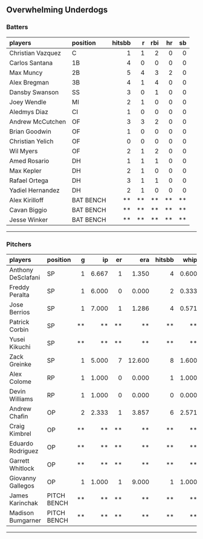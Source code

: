 ## Overwhelming Underdogs

### Batters

 
|players           |position  | hitsbb|  r| rbi| hr| sb| 
|:-----------------|:---------|------:|--:|---:|--:|--:| 
|Christian Vazquez |C         |      1|  1|   2|  0|  0| 
|Carlos Santana    |1B        |      4|  0|   0|  0|  0| 
|Max Muncy         |2B        |      5|  4|   3|  2|  0| 
|Alex Bregman      |3B        |      4|  1|   4|  0|  0| 
|Dansby Swanson    |SS        |      3|  0|   1|  0|  0| 
|Joey Wendle       |MI        |      2|  1|   0|  0|  0| 
|Aledmys Diaz      |CI        |      1|  0|   0|  0|  0| 
|Andrew McCutchen  |OF        |      3|  3|   2|  0|  0| 
|Brian Goodwin     |OF        |      1|  0|   0|  0|  0| 
|Christian Yelich  |OF        |      0|  0|   0|  0|  0| 
|Wil Myers         |OF        |      2|  1|   2|  0|  0| 
|Amed Rosario      |DH        |      1|  1|   1|  0|  0| 
|Max Kepler        |DH        |      2|  1|   0|  0|  0| 
|Rafael Ortega     |DH        |      3|  1|   1|  0|  0| 
|Yadiel Hernandez  |DH        |      2|  1|   0|  0|  0| 
|Alex Kirilloff    |BAT BENCH |     **| **|  **| **| **| 
|Cavan Biggio      |BAT BENCH |     **| **|  **| **| **| 
|Jesse Winker      |BAT BENCH |     **| **|  **| **| **| 


* * *

### Pitchers

 
|players            |position    |  g|    ip| er|    era| hitsbb|  whip| so|  w| sv| 
|:------------------|:-----------|--:|-----:|--:|------:|------:|-----:|--:|--:|--:| 
|Anthony DeSclafani |SP          |  1| 6.667|  1|  1.350|      4| 0.600|  3|  1|  0| 
|Freddy Peralta     |SP          |  1| 6.000|  0|  0.000|      2| 0.333|  9|  0|  0| 
|Jose Berrios       |SP          |  1| 7.000|  1|  1.286|      4| 0.571|  4|  0|  0| 
|Patrick Corbin     |SP          | **|    **| **|     **|     **|    **| **| **| **| 
|Yusei Kikuchi      |SP          | **|    **| **|     **|     **|    **| **| **| **| 
|Zack Greinke       |SP          |  1| 5.000|  7| 12.600|      8| 1.600|  4|  0|  0| 
|Alex Colome        |RP          |  1| 1.000|  0|  0.000|      1| 1.000|  1|  0|  1| 
|Devin Williams     |RP          |  1| 1.000|  0|  0.000|      0| 0.000|  3|  0|  0| 
|Andrew Chafin      |OP          |  2| 2.333|  1|  3.857|      6| 2.571|  3|  0|  1| 
|Craig Kimbrel      |OP          | **|    **| **|     **|     **|    **| **| **| **| 
|Eduardo Rodriguez  |OP          | **|    **| **|     **|     **|    **| **| **| **| 
|Garrett Whitlock   |OP          | **|    **| **|     **|     **|    **| **| **| **| 
|Giovanny Gallegos  |OP          |  1| 1.000|  1|  9.000|      1| 1.000|  1|  0|  0| 
|James Karinchak    |PITCH BENCH | **|    **| **|     **|     **|    **| **| **| **| 
|Madison Bumgarner  |PITCH BENCH | **|    **| **|     **|     **|    **| **| **| **| 


* * *


